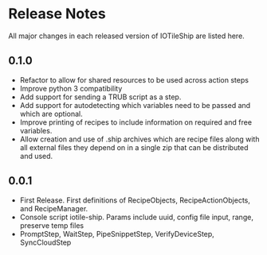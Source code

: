 # Release Notes

All major changes in each released version of IOTileShip are listed here.

## 0.1.0

- Refactor to allow for shared resources to be used across action steps
- Improve python 3 compatibility
- Add support for sending a TRUB script as a step.
- Add support for autodetecting which variables need to be passed and which
  are optional.
- Improve printing of recipes to include information on required and free
  variables.
- Allow creation and use of .ship archives which are recipe files along with
  all external files they depend on in a single zip that can be distributed and
  used.

## 0.0.1

- First Release. First definitions of RecipeObjects, RecipeActionObjects, and
  RecipeManager.
- Console script iotile-ship. Params include uuid, config file input, range,
  preserve temp files
- PromptStep, WaitStep, PipeSnippetStep, VerifyDeviceStep, SyncCloudStep